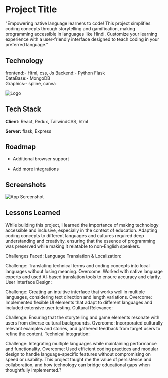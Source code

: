 
# Project Title
"Empowering native language learners to code! This project simplifies coding concepts through storytelling and gamification, making programming accessible in languages like Hindi. Customize your learning experience with a user-friendly interface designed to teach coding in your preferred language."


## Technology
frontend:- Html, css, Js
Backend:- Python Flask    
DataBase:- MongoDB  
Graphics:- spline, canva
 

![Logo]([[https://bashalogo.s3.ap-south-1.amazonaws.com/Untitled%20design.png?response-content-disposition=inline&X-Amz-Security-Token=IQoJb3JpZ2luX2VjEHEaCmFwLXNvdXRoLTEiSDBGAiEAzqpviOhgt7ObHnLRmrnFdi8IrdFgh1MFEbaAy4zVQGwCIQC1woY6wBrJG%2F7b%2FX1JqG%2ByMvJuEOxiIebj8KMwMaTXGCrtAgiK%2F%2F%2F%2F%2F%2F%2F%2F%2F%2F8BEAAaDDg1MTcyNTIxNzE4OCIM8e5FqZPyywiJyOL%2FKsECfHfMrsZpPvVBAYR%2FPpsYo5m51lyuDxthqXTilGBONtPgaLimGx86UCDuGCHZuh3MC2%2BgLpn2s3MPg8ORhfHFeF5f1hB%2Fn7dNCLP%2BCUU%2Bx61p%2FDswhZfPcuMUcSraN1kG28HuohhXkGc5BUeEpDuqEeDxtjfaOuzl5xDvwdOycXoCRG4npQR4xmQrMNPdiaKIWTsjuSaN6CG0EI4cGj4yaYy9y8UVf%2B%2BDyO7LiY78njgTeYEoXR2P%2FxVHA98P%2FOaidMKgP%2B6uwZ%2FYNq4vzgaG0VteV7g4IczY89KKk2EpHi00HnSQkVkw1DissslDO8vvMCKYbo2v76bwlSa6%2FWbnNBuEHAjLLbx26bFRb8wp4jm%2B8ZVQPW8QfHB0c3h6moh4JxmN7%2FxeYSyEp4VWLDRN0IPe3ficLNGHB4s6odx9Pa72MKXc0LYGOrICq%2FjzLWv4LNdZ%2FQCSBFfaKL3pSj9xRSeBfiYNcEl0CLP7slvSaKdVYwvABi2mupzt4U51WixdOg1nxI2OnnfeTSElpGE%2B5BBYj7QwWwrbmihWQJ0CUFoLM60fubtzqFYLq8Vx7sJq%2F7mcfDh9DdA%2BagLlm74DrztmYi1H0eAFtZQQjmN94kPLR19QDg6YO8Un89djiwQGYhdHEFUQLQa91TurFH%2BPfbyGsj2f1fcmsaoy5%2FrPiJ%2Bz5T112KAgLbX9k69aPwyAwT%2BbGd0cOUOx%2BmF50xU3aZ%2FUx%2BFlmPkOKqgVGmLGcKmY3jlKyZh09%2BQH9sUaaitUL1EDKYEGlJnPWCYt%2FihDpuE3uHpvtm4JryFWjRr4%2FQ3qMtNZUNKBDmyCPDwnfSAh58ypzEU5xBwMacT%2B&X-Amz-Algorithm=AWS4-HMAC-SHA256&X-Amz-Date=20240901T090902Z&X-Amz-SignedHeaders=host&X-Amz-Expires=300&X-Amz-Credential=ASIA4MTWHNWSJ3BCZHLX%2F20240901%2Fap-south-1%2Fs3%2Faws4_request&X-Amz-Signature=d4f2915c73deefb429dd15344baf5b2d5218b54e3ff8575cbf4d5b5033a81aca](https://bashalogo.s3.ap-south-1.amazonaws.com/Untitled%20design.png?versionId=null&response-content-disposition=inline&X-Amz-Security-Token=IQoJb3JpZ2luX2VjEPz%2F%2F%2F%2F%2F%2F%2F%2F%2F%2FwEaCmFwLXNvdXRoLTEiRjBEAiA9KkecgThrLnuy0lLV25QwWcqAVx1nCt1Uek1ryQUbPAIgQ6EntkPi6fBWC1yPKzz93Z%2BFZmGf4csPFZ0NhPx44Pwq5AIIJRAAGgw4NTE3MjUyMTcxODgiDHCSw69GIyTQ%2BWNHtyrBArYAiFBmX3G7DNt30M69TNpuw9fpj%2B7YN%2BHXzBPdXobrVJJTKNZ9%2BN2b8Nb9OIYFnNukcyJ8PFclGkJsfRoISeO%2BVjUY0XCBlYjDuVF8G8%2BsV2BPsNCgbNhjnLo2nm32CceNDdWNPV%2BPeVENiOwNelhxtFJc9l4%2BXi1V3PciBK1jt5xlX%2BzmTZabCeJvsq1hv%2Beo%2BmduXBzPCOyro7ZHKgYy2R0d9C9Wc2fNkamd%2FvI1WdvcpO%2BTgup04vg%2Be%2FsfgUkOswZkabM9ufihd0UyoX1wgI9TaEJR4awy7XyfyimzGFat0Pp6QNBZfOTGNzmqwrN7VhvVLKFLU12dSjyQ94AmiZTSxBXp403XhEq0PAF1Md0B87fR%2BUFBCai5GGEnE1LsZcNXUQBbVNrCogIvz21%2BhkUHiqpPROg%2BBWV0lnR6kTCjne%2B2Bjq0AqKxiLmIVJVJPppiy4GAIQXEnKpbYyUYySkRycONdIdh5nwKNW8RZ7aEF6UJ8d2y9CVgDo6%2FoTmRToA1oFoddbhhBFn4WJhYVAkCDZ0OTWFahNFvZkSKDzHFNCGmvOrox2Klq74%2FCwnYGXcUFu2pkqxGh9k0mXPfs%2BMQL8O9WyHFOjpzdiMIPnC5kto3VCTAFf7MIXpbhoKTCmczX0GXMJjc18M9z2GbaWYMmdVqbyaW%2FEuHZfQq7iTSA01YGqWYYLIHqH2sWPlJp5B99utsBWjiCCUqzf6O%2FTjLIlq1Ltu4aYUQ8YaES6lDsAZFYxMj4ut8RCx9aK6sxEdFKQ0GT7WiQtfLeziiUIKTbfzkBWSpQbCy3qQI3ZAmfxmAQ6yE94PhiJ3BbtiLgA8RuunnU3lOyMNJ&X-Amz-Algorithm=AWS4-HMAC-SHA256&X-Amz-Date=20240907T040216Z&X-Amz-SignedHeaders=host&X-Amz-Expires=300&X-Amz-Credential=ASIA4MTWHNWSC2CRII3U%2F20240907%2Fap-south-1%2Fs3%2Faws4_request&X-Amz-Signature=fe6418222a5e6767c862b167ae1c4e14b5fc65635110e37cac15c287ee02abbb)](https://bashalogo.s3.ap-south-1.amazonaws.com/Untitled+design.png?versionId=null))


## Tech Stack

**Client:** React, Redux, TailwindCSS, html 

**Server:** flask, Express


## Roadmap

- Additional browser support

- Add more integrations


## Screenshots

![App Screenshot](https://ssbasha.s3.ap-south-1.amazonaws.com/Screenshot%202024-08-06%20062633%20%281%29.png?response-content-disposition=inline&X-Amz-Security-Token=IQoJb3JpZ2luX2VjEHEaCmFwLXNvdXRoLTEiSDBGAiEAzqpviOhgt7ObHnLRmrnFdi8IrdFgh1MFEbaAy4zVQGwCIQC1woY6wBrJG%2F7b%2FX1JqG%2ByMvJuEOxiIebj8KMwMaTXGCrtAgiK%2F%2F%2F%2F%2F%2F%2F%2F%2F%2F8BEAAaDDg1MTcyNTIxNzE4OCIM8e5FqZPyywiJyOL%2FKsECfHfMrsZpPvVBAYR%2FPpsYo5m51lyuDxthqXTilGBONtPgaLimGx86UCDuGCHZuh3MC2%2BgLpn2s3MPg8ORhfHFeF5f1hB%2Fn7dNCLP%2BCUU%2Bx61p%2FDswhZfPcuMUcSraN1kG28HuohhXkGc5BUeEpDuqEeDxtjfaOuzl5xDvwdOycXoCRG4npQR4xmQrMNPdiaKIWTsjuSaN6CG0EI4cGj4yaYy9y8UVf%2B%2BDyO7LiY78njgTeYEoXR2P%2FxVHA98P%2FOaidMKgP%2B6uwZ%2FYNq4vzgaG0VteV7g4IczY89KKk2EpHi00HnSQkVkw1DissslDO8vvMCKYbo2v76bwlSa6%2FWbnNBuEHAjLLbx26bFRb8wp4jm%2B8ZVQPW8QfHB0c3h6moh4JxmN7%2FxeYSyEp4VWLDRN0IPe3ficLNGHB4s6odx9Pa72MKXc0LYGOrICq%2FjzLWv4LNdZ%2FQCSBFfaKL3pSj9xRSeBfiYNcEl0CLP7slvSaKdVYwvABi2mupzt4U51WixdOg1nxI2OnnfeTSElpGE%2B5BBYj7QwWwrbmihWQJ0CUFoLM60fubtzqFYLq8Vx7sJq%2F7mcfDh9DdA%2BagLlm74DrztmYi1H0eAFtZQQjmN94kPLR19QDg6YO8Un89djiwQGYhdHEFUQLQa91TurFH%2BPfbyGsj2f1fcmsaoy5%2FrPiJ%2Bz5T112KAgLbX9k69aPwyAwT%2BbGd0cOUOx%2BmF50xU3aZ%2FUx%2BFlmPkOKqgVGmLGcKmY3jlKyZh09%2BQH9sUaaitUL1EDKYEGlJnPWCYt%2FihDpuE3uHpvtm4JryFWjRr4%2FQ3qMtNZUNKBDmyCPDwnfSAh58ypzEU5xBwMacT%2B&X-Amz-Algorithm=AWS4-HMAC-SHA256&X-Amz-Date=20240901T091413Z&X-Amz-SignedHeaders=host&X-Amz-Expires=300&X-Amz-Credential=ASIA4MTWHNWSJ3BCZHLX%2F20240901%2Fap-south-1%2Fs3%2Faws4_request&X-Amz-Signature=32b9f87e3bfee0f28ae0b35b15a4fc7c88a1ad63c5856643aebace07d16c566d)


## Lessons Learned


While building this project, I learned the importance of making technology accessible and inclusive, especially in the context of education. Adapting coding concepts to different languages and cultures required deep understanding and creativity, ensuring that the essence of programming was preserved while making it relatable to non-English speakers.

Challenges Faced:
Language Translation & Localization:

Challenge: Translating technical terms and coding concepts into local languages without losing meaning.
Overcome: Worked with native language experts and used AI-based translation tools to ensure accuracy and clarity.
User Interface Design:

Challenge: Creating an intuitive interface that works well in multiple languages, considering text direction and length variations.
Overcome: Implemented flexible UI elements that adapt to different languages and included extensive user testing.
Cultural Relevance:

Challenge: Ensuring that the storytelling and game elements resonate with users from diverse cultural backgrounds.
Overcome: Incorporated culturally relevant examples and stories, and gathered feedback from target users to refine the content.
Technical Integration:

Challenge: Integrating multiple languages while maintaining performance and functionality.
Overcome: Used efficient coding practices and modular design to handle language-specific features without compromising on speed or usability.
This project taught me the value of persistence and collaboration, and how technology can bridge educational gaps when thoughtfully implemented.?

